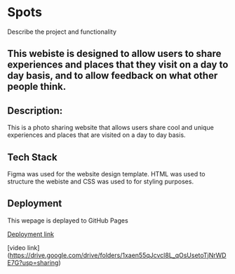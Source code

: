 # Spots

Describe the project and functionality

## This webiste is designed to allow users to share experiences and places that they visit on a day to day basis, and to allow feedback on what other people think.

## Description:

This is a photo sharing website that allows users share cool and unique experiences and places that are visited on a day to day basis.

## Tech Stack

Figma was used for the website design template. HTML was used to structure the webiste and CSS was used to for styling purposes.

## Deployment

This wepage is deplayed to GitHub Pages

[Deployment link](https://zzinimo.github.io/se_project_spots/)

[video link] (https://drive.google.com/drive/folders/1xaen55qJcvcl8L_qOsUsetoTjNrWDE7G?usp=sharing)
